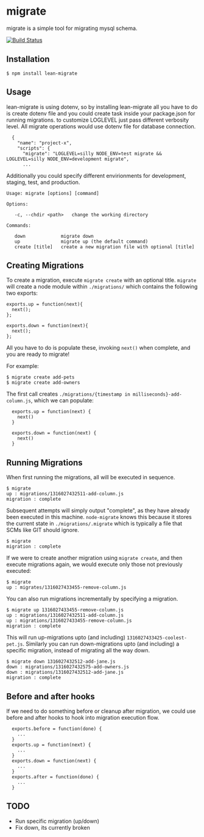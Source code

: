 # migrate

migrate is a simple tool for migrating mysql schema.

[![Build Status]()]()

## Installation

    $ npm install lean-migrate

## Usage

lean-migrate is using dotenv, so by installing lean-migrate all you have to do is create dotenv
file and you could create task inside your package.json for running migrations. to customize LOGLEVEL
just pass different verbosity level. All migrate operations would use dotenv file for database connection.

```
  {
    "name": "project-x",
    "scripts": {
      "migrate": "LOGLEVEL=silly NODE_ENV=test migrate && LOGLEVEL=silly NODE_ENV=development migrate",
      ...
```

Additionally you could specify different envirionments for development, staging, test, and production.

```
Usage: migrate [options] [command]

Options:

   -c, --chdir <path>   change the working directory

Commands:

   down             migrate down
   up               migrate up (the default command)
   create [title]   create a new migration file with optional [title]

```

## Creating Migrations

To create a migration, execute `migrate create` with an optional title. `migrate` will create a node module within `./migrations/` which contains the following two exports:

    exports.up = function(next){
      next();
    };

    exports.down = function(next){
      next();
    };

All you have to do is populate these, invoking `next()` when complete, and you are ready to migrate!

For example:

    $ migrate create add-pets
    $ migrate create add-owners

The first call creates `./migrations/{timestamp in milliseconds}-add-column.js`, which we can populate:

      exports.up = function(next) {
        next()
      }

      exports.down = function(next) {
        next()
      }

## Running Migrations

When first running the migrations, all will be executed in sequence.

    $ migrate
    up : migrations/1316027432511-add-column.js
    migration : complete

Subsequent attempts will simply output "complete", as they have already been executed in this machine. `node-migrate` knows this because it stores the current state in `./migrations/.migrate` which is typically a file that SCMs like GIT should ignore.

    $ migrate
    migration : complete

If we were to create another migration using `migrate create`, and then execute migrations again, we would execute only those not previously executed:

    $ migrate
    up : migrates/1316027433455-remove-column.js

You can also run migrations incrementally by specifying a migration.

    $ migrate up 1316027433455-remove-column.js
    up : migrations/1316027432511-add-column.js
    up : migrations/1316027433455-remove-column.js
    migration : complete

This will run up-migrations upto (and including) `1316027433425-coolest-pet.js`. Similarly you can run down-migrations upto (and including) a specific migration, instead of migrating all the way down.

    $ migrate down 1316027432512-add-jane.js
    down : migrations/1316027432575-add-owners.js
    down : migrations/1316027432512-add-jane.js
    migration : complete

## Before and after hooks

If we need to do something before or cleanup after migration, we could use
before and after hooks to hook into migration execution flow.

```
  exports.before = function(done) {
    ...
  }
  exports.up = function(next) {
    ...
  }
  exports.down = function(next) {
    ...
  }
  exports.after = function(done) {
    ...
  }
```

## TODO

- Run specific migration (up/down)
- Fix down, its currently broken
